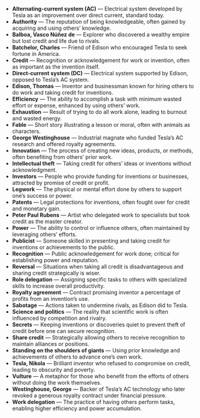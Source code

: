 - **Alternating-current system (AC)** — Electrical system developed by Tesla as an improvement over direct current, standard today.  
- **Authority** — The reputation of being knowledgeable, often gained by acquiring and using others’ knowledge.  
- **Balboa, Vasco Núñez de** — Explorer who discovered a wealthy empire but lost credit and life due to rivals.  
- **Batchelor, Charles** — Friend of Edison who encouraged Tesla to seek fortune in America.  
- **Credit** — Recognition or acknowledgement for work or invention, often as important as the invention itself.  
- **Direct-current system (DC)** — Electrical system supported by Edison, opposed to Tesla’s AC system.  
- **Edison, Thomas** — Inventor and businessman known for hiring others to do work and taking credit for inventions.  
- **Efficiency** — The ability to accomplish a task with minimum wasted effort or expense, enhanced by using others’ work.  
- **Exhaustion** — Result of trying to do all work alone, leading to burnout and wasted energy.  
- **Fable** — Short story illustrating a lesson or moral, often with animals as characters.  
- **George Westinghouse** — Industrial magnate who funded Tesla’s AC research and offered royalty agreements.  
- **Innovation** — The process of creating new ideas, products, or methods, often benefiting from others’ prior work.  
- **Intellectual theft** — Taking credit for others’ ideas or inventions without acknowledgment.  
- **Investors** — People who provide funding for inventions or businesses, attracted by promise of credit or profit.  
- **Legwork** — The physical or mental effort done by others to support one’s success or power.  
- **Patents** — Legal protections for inventions, often fought over for credit and monetary gain.  
- **Peter Paul Rubens** — Artist who delegated work to specialists but took credit as the master creator.  
- **Power** — The ability to control or influence others, often maintained by leveraging others’ efforts.  
- **Publicist** — Someone skilled in presenting and taking credit for inventions or achievements to the public.  
- **Recognition** — Public acknowledgement for work done; critical for establishing power and reputation.  
- **Reversal** — Situations when taking all credit is disadvantageous and sharing credit strategically is wiser.  
- **Role delegation** — Assigning specific tasks to others with specialized skills to increase overall productivity.  
- **Royalty agreement** — Contract promising inventor a percentage of profits from an invention’s use.  
- **Sabotage** — Actions taken to undermine rivals, as Edison did to Tesla.  
- **Science and politics** — The reality that scientific work is often influenced by competition and rivalry.  
- **Secrets** — Keeping inventions or discoveries quiet to prevent theft of credit before one can secure recognition.  
- **Share credit** — Strategically allowing others to receive recognition to maintain alliances or positions.  
- **Standing on the shoulders of giants** — Using prior knowledge and achievements of others to advance one’s own work.  
- **Tesla, Nikola** — Brilliant inventor who refused to compromise on credit, leading to obscurity and poverty.  
- **Vulture** — A metaphor for those who benefit from the efforts of others without doing the work themselves.  
- **Westinghouse, George** — Backer of Tesla’s AC technology who later revoked a generous royalty contract under financial pressure.  
- **Work delegation** — The practice of having others perform tasks, enabling higher efficiency and power accumulation.
